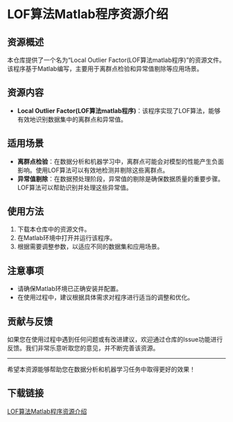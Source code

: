 # LOF算法Matlab程序资源介绍

## 资源概述

本仓库提供了一个名为“Local Outlier Factor(LOF算法matlab程序)”的资源文件。该程序基于Matlab编写，主要用于离群点检验和异常值剔除等应用场景。

## 资源内容

- **Local Outlier Factor(LOF算法matlab程序)**：该程序实现了LOF算法，能够有效地识别数据集中的离群点和异常值。

## 适用场景

- **离群点检验**：在数据分析和机器学习中，离群点可能会对模型的性能产生负面影响。使用LOF算法可以有效地检测并剔除这些离群点。
- **异常值剔除**：在数据预处理阶段，异常值的剔除是确保数据质量的重要步骤。LOF算法可以帮助识别并处理这些异常值。

## 使用方法

1. 下载本仓库中的资源文件。
2. 在Matlab环境中打开并运行该程序。
3. 根据需要调整参数，以适应不同的数据集和应用场景。

## 注意事项

- 请确保Matlab环境已正确安装并配置。
- 在使用过程中，建议根据具体需求对程序进行适当的调整和优化。

## 贡献与反馈

如果您在使用过程中遇到任何问题或有改进建议，欢迎通过仓库的Issue功能进行反馈。我们非常乐意听取您的意见，并不断完善该资源。

---

希望本资源能够帮助您在数据分析和机器学习任务中取得更好的效果！

## 下载链接

[LOF算法Matlab程序资源介绍](https://pan.quark.cn/s/dcd9d9408290)